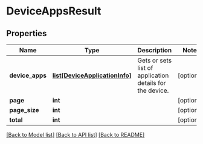 # DeviceAppsResult

## Properties
Name | Type | Description | Notes
------------ | ------------- | ------------- | -------------
**device_apps** | [**list[DeviceApplicationInfo]**](DeviceApplicationInfo.md) | Gets or sets list of application details for the device. | [optional] 
**page** | **int** |  | [optional] 
**page_size** | **int** |  | [optional] 
**total** | **int** |  | [optional] 

[[Back to Model list]](../README.md#documentation-for-models) [[Back to API list]](../README.md#documentation-for-api-endpoints) [[Back to README]](../README.md)


